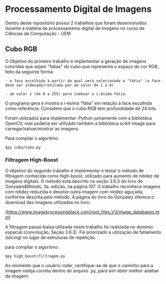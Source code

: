 # Processamento Digital de Imagens

Dentro deste repositório possui 2 trabalhos que foram desenvolvidos durante a matéria de processamento digital de imagens no curso de Ciências da Computação - UEM

## Cubo RGB

O Objetivo do primeiro trabalho é implementar a geração de imagens coloridas que sejam "fatias" do cubo que representa o espaço de cor RGB, feito da seguinte forma:

    - a face escolhida à partir da qual será selecionada a "fatia" (a face deve ser indexada/rotulada por um valor de 1 a 6)

    - um valor i (de 0 a 255) para indexar a i-ésima fatia.

O programa gera e mostra a i-ésima "fatia" em relação à face escolhida como referência. Considere que o cubo RGB tem profundidade de 24 bits.

Foram utilizados para implementar: Python juntamente com a biblioteca OpenCV, mas poderia ser utilizado também a biblioteca scikit-image para carregar/salvar/mostrar as imagens.

Para compilar o algoritmo:

```
$py cubo/cubo.py
```

### Filtragem High-Boost

O objetivo do segundo trabalho é implementar e testar o método de filtragem conhecida como high-boost, utilizado para aumento de nitidez de imagens digitais. O método está descrito na seção 3.6.3 do livro do Gonzales&Woods, 3a. edição, na página 107. O trabalho reconhece imagens com nitidez reduzida e devolve outra imagem com nitidez aguçada, conforme descrita pelo método. A página do livro do Gonzalez oferece o download das imagens utilizadas no livro:

(https://www.imageprocessingplace.com/root_files_V3/image_databases.htm)

A filtragem passa-baixa utilizada neste trabalho foi realizada no domínio espacial (convolução, Seção 3.6.3). Foi priorizado a utilização de fatiamento (slicing) no lugar de estruturas de repetição.

para compilar o algoritmo:

```
$py high_boost/filtragem.py
```

Ao momento que o usuário rodar, certifique-se de que o caminho para a imagem esteja correta dentro do arquivo .py, para sim obter melhor análise da imagem.
